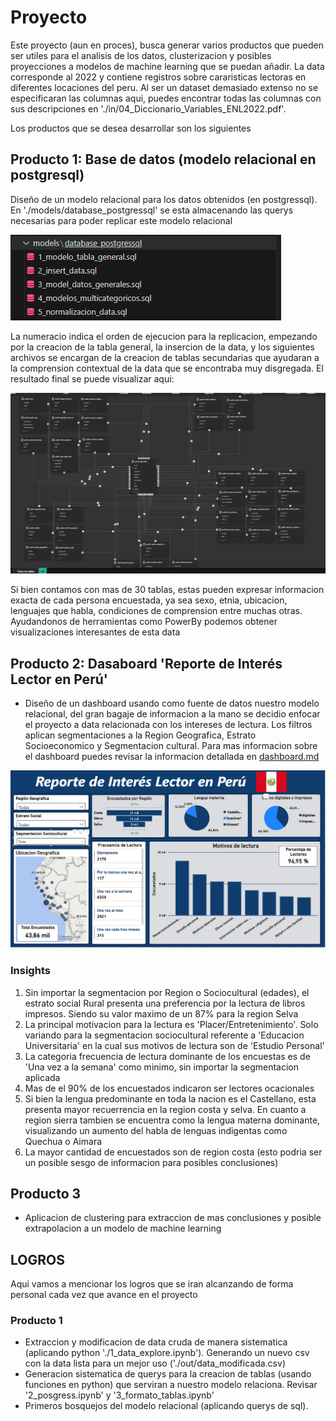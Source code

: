 # Proyecto
Este proyecto (aun en proces), busca generar varios productos que pueden ser utiles para el analisis de los datos, clusterizacion y posibles proyecciones a modelos de machine learning que se puedan añadir. La data corresponde al 2022 y contiene registros sobre cararisticas lectoras en diferentes locaciones del peru. Al ser un dataset demasiado extenso no se especificaran las columnas aqui, puedes encontrar todas las columnas con sus descripciones en './in/04_Diccionario_Variables_ENL2022.pdf'.

Los productos que se desea desarrollar son los siguientes

## Producto 1: Base de datos (modelo relacional en postgresql)
Diseño de un modelo relacional para los datos obtenidos (en postgressql). En './models/database_postgressql' se esta almacenando las querys necesarias para poder replicar este modelo relacional

![alt text](./in/images/image.png)

La numeracio indica el orden de ejecucion para la replicacion, empezando por la creacion de la tabla general, la insercion de la data, y los siguientes archivos se encargan de la creacion de tablas secundarias que ayudaran a la comprension contextual de la data que se encontraba muy disgregada. El resultado final se puede visualizar aqui:

![alt text](./in/images/image2.png)

Si bien contamos con mas de 30 tablas, estas pueden expresar informacion exacta de cada persona encuestada, ya sea sexo, etnia, ubicacion, lenguajes que habla, condiciones de comprension entre muchas otras. Ayudandonos de herramientas como PowerBy podemos obtener visualizaciones interesantes de esta data

## Producto 2: Dasaboard 'Reporte de Interés Lector en Perú'
- Diseño de un dashboard usando como fuente de datos nuestro modelo relacional, del gran bagaje de informacion a la mano se decidio enfocar el proyecto a data relacionada con los intereses de lectura. Los filtros aplican segmentaciones a la Region Geografica, Estrato Socioeconomico y Segmentacion cultural. Para mas informacion sobre el dashboard puedes revisar la informacion detallada en [dashboard.md](dashboard.md)

![alt text](./in/images/dashboard.png)

### Insights
1. Sin importar la segmentacion por Region o Sociocultural (edades), el estrato social Rural presenta una preferencia por la lectura de libros impresos. Siendo su valor maximo de un 87% para la region Selva
2. La principal motivacion para la lectura es 'Placer/Entretenimiento'. Solo variando para la segmentacion sociocultural referente a 'Educacion Universitaria' en la cual sus motivos de lectura son de 'Estudio Personal'
3. La categoria frecuencia de lectura dominante de los encuestas es de 'Una vez a la semana' como minimo, sin importar la segmentacion aplicada
4. Mas de el 90% de los encuestados indicaron ser lectores ocacionales
5. Si bien la lengua predominante en toda la nacion es el Castellano, esta presenta mayor recuerrencia en la region costa y selva. En cuanto a region sierra tambien se encuentra como la lengua materna dominante, visualizando un aumento del habla de lenguas indigentas como Quechua o Aimara
6. La mayor cantidad de encuestados son de region costa (esto podria ser un posible sesgo de informacion para posibles conclusiones)



## Producto 3
- Aplicacion de clustering para extraccion de mas conclusiones y posible extrapolacion a un modelo de machine learning



## LOGROS
Aqui vamos a mencionar los logros que se iran alcanzando de forma personal cada vez que avance en el proyecto

### Producto 1
- Extraccion y modificacion de data cruda de manera sistematica (aplicando python './1_data_explore.ipynb'). Generando un nuevo csv con la data lista para un mejor uso ('./out/data_modificada.csv)
- Generacion sistematica de querys para la creacion de tablas (usando funciones en python) que serviran a nuestro modelo relaciona. Revisar '2_posgress.ipynb' y '3_formato_tablas.ipynb'
- Primeros bosquejos del modelo relacional (aplicando querys de sql).
